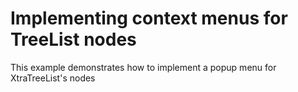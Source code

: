 # Implementing context menus for TreeList nodes


<p>This example demonstrates how to implement a popup menu for XtraTreeList's nodes</p>

<br/>


